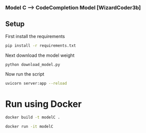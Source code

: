 ### Model C --> CodeCompletion Model [WizardCoder3b]

## Setup



First install the requirements
```sh
pip install -r requirements.txt
```

Next download the model weight 

```sh
python download_model.py
```

Now run the script

```sh
uvicorn server:app --reload
```

# Run using Docker

```sh
docker build -t modelC .
```

```sh
docker run -it modelC
```
